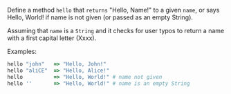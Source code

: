 Define a method ```hello``` that ```returns``` "Hello, Name!" to a given ```name```, or says Hello, World! if name is not given (or passed as an empty String).

Assuming that ```name``` is a ```String``` and it checks for user typos to return a name with a first capital letter (Xxxx).

Examples:
```ruby
hello "john"   => "Hello, John!"
hello "aliCE"  => "Hello, Alice!"
hello          => "Hello, World!" # name not given
hello ''       => "Hello, World!" # name is an empty String
```